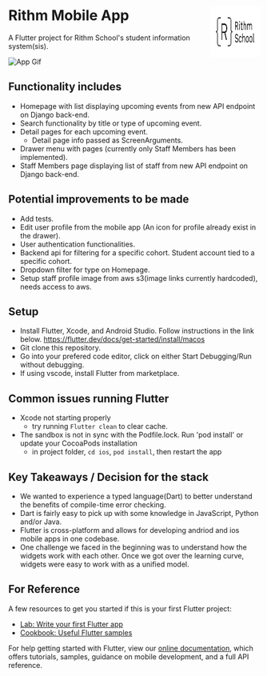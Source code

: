 
# Rithm Mobile App <img align="right" width="100" height="100" src="./lib/static/rithm.svg">



A Flutter project for Rithm School's student information system(sis). 

 ![App Gif](gif.gif)
 
## Functionality includes
- Homepage with list displaying upcoming events from new API endpoint on Django back-end.
- Search functionality by title or type of upcoming event. 
- Detail pages for each upcoming event. 
  - Detail page info passed as ScreenArguments. 
- Drawer menu with pages (currently only Staff Members has been implemented). 
- Staff Members page displaying list of staff from new API endpoint on Django back-end.

## Potential improvements to be made
- Add tests.
- Edit user profile from the mobile app (An icon for profile already exist in the drawer).
- User authentication functionalities. 
- Backend api for filtering for a specific cohort. Student account tied to a specific cohort. 
- Dropdown filter for type on Homepage.
- Setup staff profile image from aws s3(image links currently hardcoded), needs access to aws.

## Setup
- Install Flutter, Xcode, and Android Studio. Follow instructions in the link below.
https://flutter.dev/docs/get-started/install/macos
- Git clone this repository.
- Go into your prefered code editor, click on either Start Debugging/Run without debugging.
- If using vscode, install Flutter from marketplace.

## Common issues running Flutter
- Xcode not starting properly
  - try running `Flutter clean` to clear cache.
- The sandbox is not in sync with the Podfile.lock. Run 'pod install' or update your CocoaPods installation
  - in project folder, `cd ios`, `pod install`, then restart the app 

## Key Takeaways / Decision for the stack
- We wanted to experience a typed language(Dart) to better understand the benefits of compile-time error checking.
- Dart is fairly easy to pick up with some knowledge in JavaScript, Python and/or Java.
- Flutter is cross-platform and allows for developing andriod and ios mobile apps in one codebase.
- One challenge we faced in the beginning was to understand how the widgets work with each other. Once we got over the learning curve, widgets were easy to work with as a unified model.  

## For Reference
A few resources to get you started if this is your first Flutter project:

- [Lab: Write your first Flutter app](https://flutter.dev/docs/get-started/codelab)
- [Cookbook: Useful Flutter samples](https://flutter.dev/docs/cookbook)

For help getting started with Flutter, view our
[online documentation](https://flutter.dev/docs), which offers tutorials,
samples, guidance on mobile development, and a full API reference.
